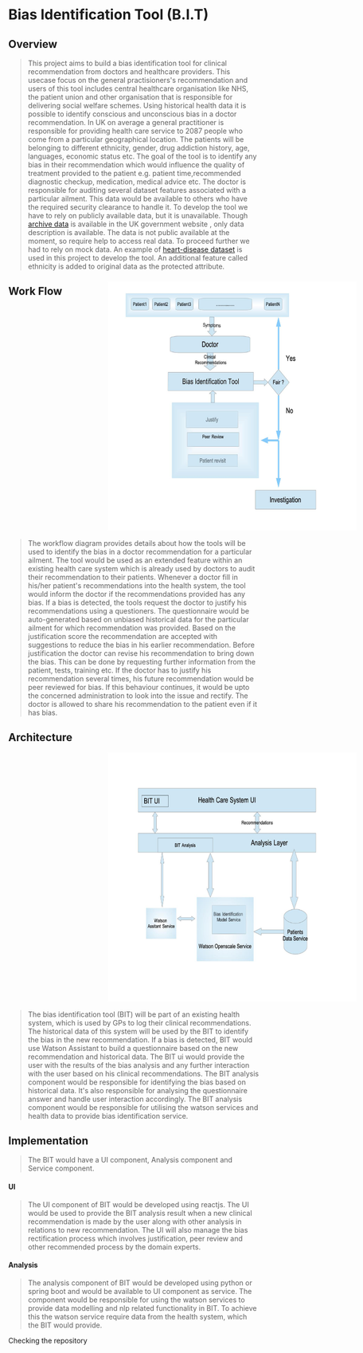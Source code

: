 # Bias Identification Tool (B.I.T)
## Overview 
>This project aims to build a bias identification tool for clinical recommendation from doctors and healthcare providers. This usecase focus on the general practisioners's recommendation and users of this tool includes central healthcare organisation like NHS, the patient union and other organisation that is responsible for delivering social welfare schemes. Using historical health data it is possible to identify conscious and unconscious bias in a doctor recommendation. In UK on average a general practitioner is responsible for providing health care service to 2087 people who come from a particular geographical location. The patients will be belonging to different ethnicity, gender, drug addiction history, age, languages, economic status etc. The goal of the tool is to identify any bias in their recommendation which would influence the quality of treatment provided to the patient e.g. patient time,recommended diagnostic checkup, medication, medical advice etc.  The doctor is responsible for auditing several dataset features associated with a particular ailment. This data would be available to others who have the required security clearance to handle it. To develop the tool we have to rely on publicly available data, but it is unavailable. Though [archive data](http://webarchive.nationalarchives.gov.uk) is available in the UK government website , only data description is available. The data is not public available at the moment, so require help to access real data. To proceed further we had to rely on mock data. An example of [heart-disease dataset](https://www.kaggle.com/johnsmith88/heart-disease-dataset) is used in this project to develop the tool. An additional feature called ethnicity is added to original data as the protected attribute.

## Work Flow
<img src="documents/images/call_for_code_flowchart_2020.jpg" width="500" height="500" style="width:500px;height:500px;margin-left:200px;margin-top:-50px"/>

>The workflow diagram provides details about how the tools will be used to identify the bias in a doctor recommendation for a particular ailment. The tool would be used as an extended feature within an existing health care system which is already used by doctors to audit their recommendation to their patients. Whenever a doctor fill in his/her patient's recommendations into the health system, the tool would inform the doctor if the recommendations provided has any bias. If a bias is detected, the tools request the doctor to justify his recommendations using a questioners. The questionnaire would be auto-generated based on unbiased historical data for the particular ailment for which recommendation was provided. Based on the justification score the recommendation are accepted with suggestions to reduce the bias in his earlier recommendation. Before justification the doctor can revise his recommendation to bring down the bias. This can be done by requesting further information from the patient, tests, training etc. If the doctor has to justify his recommendation several times, his future recommendation would be peer reviewed for bias. If this behaviour continues, it would be upto the concerned administration to look into the issue and rectify. The doctor is allowed to share his recommendation to the patient even if it has bias.

## Architecture 
<img src="documents/images/call_for_code_architecture_2020.jpg" 
style="width:500px;height:500px;margin-left:200px;margin-right:auto"/>

>The bias identification tool (BIT) will be part of an existing health system, which is used by GPs to log their clinical recommendations. The historical data of this system will be used by the BIT to identify the bias in the new recommendation. If a bias is detected, BIT would use Watson Assistant to build a questionnaire based on the new recommendation and historical data. The BIT ui would provide the user with the results of the bias analysis and any further interaction with the user based on his clinical recommendations. The BIT analysis component would be responsible for identifying the bias based on historical data. It's also responsible for analysing the questionnaire answer and handle user interaction accordingly. The BIT analysis component would be responsible for utilising the watson services and health data to provide bias identification service.

## Implementation

>The BIT would have a UI component, Analysis component and Service component. 

<h4>UI</h4>

>The UI component of BIT would be developed using reactjs. The UI would be used to provide the BIT analysis result when a new clinical recommendation is made by the user along with other analysis in relations to new recommendation. The UI will also manage the bias rectification process which involves justification, peer review and other recommended process by the domain experts.

<h4>Analysis</h4>

>The analysis component of BIT would be developed using python or spring boot and would be available to UI component as service. The component would be responsible for using the watson services to provide data modelling and nlp related functionality in BIT. To achieve this the watson service require data from the health system, which the BIT would provide.

Checking the repository
